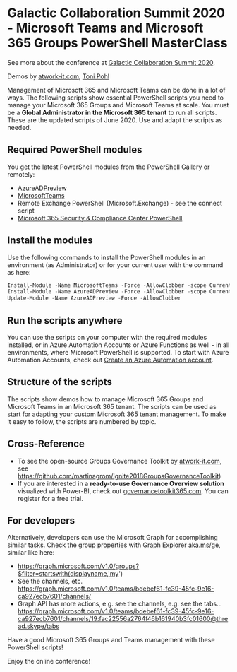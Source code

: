 # Galactic Collaboration Summit 2020 - Microsoft Teams and Microsoft 365 Groups PowerShell MasterClass

See more about the conference at [Galactic Collaboration Summit 2020](https://www.collabsummit.space/en/).

Demos by [atwork-it.com](https://www.atwork-it.com/), [Toni Pohl](https://twitter.com/atwork)

Management of Microsoft 365 and Microsoft Teams can be done in a lot of ways. The following scripts show essential PowerShell scripts you need to manage your Microsoft 365 Groups and Microsoft Teams at scale. You must be a **Global Administrator in the Microsoft 365 tenant** to run all scripts. These are the updated scripts of June 2020. Use and adapt the scripts as needed.

## Required PowerShell modules

You get the latest PowerShell modules from the PowerShell Gallery or remotely:

- [AzureADPreview](https://www.powershellgallery.com/packages/AzureADPreview/)
- [MicrosoftTeams](https://www.powershellgallery.com/packages/MicrosoftTeams/)
- Remote Exchange PowerShell (Microsoft.Exchange) - see the connect script
- [Microsoft 365 Security & Compliance Center PowerShell](https://docs.microsoft.com/en-us/powershell/exchange/office-365-scc/connect-to-scc-powershell/connect-to-scc-powershell?view=exchange-ps)

## Install the modules

Use the following commands to install the PowerShell modules in an environment (as Administrator) or for your current user with the command as here:

~~~~powershell
Install-Module -Name MicrosoftTeams -Force -AllowClobber -scope CurrentUser
Install-Module -Name AzureADPreview -Force -AllowClobber -scope CurrentUser
Update-Module -Name AzureADPreview -Force -AllowClobber
~~~~

## Run the scripts anywhere

You can use the scripts on your computer with the required modules installed, or in Azure Automation Accounts or Azure Functions as well - in all environments, where Microsoft PowerShell is supported. To start with Azure Automation Accounts, check out [Create an Azure Automation account](https://docs.microsoft.com/en-us/azure/automation/automation-quickstart-create-account).

## Structure of the scripts

The scripts show demos how to manage Microsoft 365 Groups and Microsoft Teams in an Microsoft 365 tenant. The scripts can be used as start for adapting your custom Microsoft 365 tenant management. To make it easy to follow, the scripts are numbered by topic.

## Cross-Reference

- To see the open-source Groups Governance Toolkit by [atwork-it.com](https://www.atwork-it.com/), see https://github.com/martinagrom/Ignite2018GroupsGovernanceToolkit)
- If you are interested in a **ready-to-use Governance Overview solution** visualized with Power-BI, check out [governancetoolkit365.com](https://governancetoolkit365.com/). You can register for a free trial.

## For developers

Alternatively, developers can use the Microsoft Graph for accomplishing similar tasks. Check the group properties with Graph Explorer [aka.ms/ge](https://aka.ms/ge), similar like here:

- https://graph.microsoft.com/v1.0/groups?$filter=startswith(displayname,'my')
- See the channels, etc. https://graph.microsoft.com/v1.0/teams/bdebef61-fc39-45fc-9e16-ca927ecb7601/channels/
- Graph API has more actions, e.g. see the channels, e.g. see the tabs... https://graph.microsoft.com/v1.0/teams/bdebef61-fc39-45fc-9e16-ca927ecb7601/channels/19:fac22556a2764f46b161940b3fc01600@thread.skype/tabs

Have a good Microsoft 365 Groups and Teams management with these PowerShell scripts!

Enjoy the online conference!
